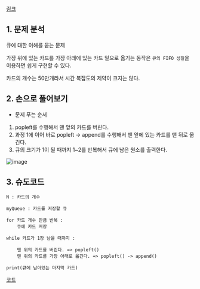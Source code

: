[링크](https://www.acmicpc.net/problem/2146)

## 1. 문제 분석

큐에 대한 이해를 묻는 문제

가장 위에 있는 카드를 가장 아래에 있는 카드 밑으로 옮기는 동작은 `큐의 FIFO 성질`을 이용하면 쉽게 구현할 수 있다. 

카드의 개수는 50만개라서 시간 복잡도의 제약이 크지는 않다. 

## 2. 손으로 풀어보기 

- 문제 푸는 순서  
1) popleft를 수행해서 맨 앞의 카드를 버린다.  
2) 과정 1에 이어 바로 popleft -> append를 수행해서 맨 앞에 있는 카드를 맨 뒤로 옮긴다.  
3) 큐의 크기가 1이 될 때까지 1~2를 반복해서 큐에 남은 원소를 출력한다.

![image](../../image/day4/13번_001.png)

## 3. 슈도코드 

``` 
N : 카드의 개수 

myQueue : 카드를 저장할 큐 

for 카드 개수 만큼 반복 : 
    큐에 카드 저장 

while 카드가 1장 남을 때까지 : 

    맨 위의 카드를 버린다. => popleft() 
    맨 위의 카드를 가장 아래로 옮긴다. => popleft() -> append()

print(큐에 남아있는 마지막 카드)
```

[코드](../../code/day4/13_카드게임.py)